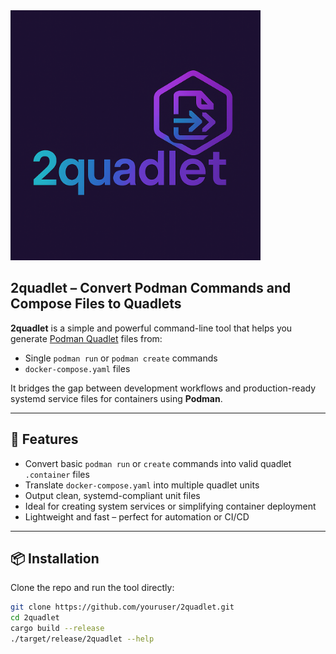 <img src="2quadlet.png" alt="2quadlet" width="400"/>

## 2quadlet – Convert Podman Commands and Compose Files to Quadlets

**2quadlet** is a simple and powerful command-line tool that helps you generate [Podman Quadlet](https://docs.podman.io/en/latest/markdown/podman-systemd.unit.html) files from:

- Single `podman run` or `podman create` commands
- `docker-compose.yaml` files

It bridges the gap between development workflows and production-ready systemd service files for containers using **Podman**.

---

## 🚀 Features

- Convert basic `podman run` or `create` commands into valid quadlet `.container` files
- Translate `docker-compose.yaml` into multiple quadlet units
- Output clean, systemd-compliant unit files
- Ideal for creating system services or simplifying container deployment
- Lightweight and fast – perfect for automation or CI/CD

---

## 📦 Installation

Clone the repo and run the tool directly:

```bash
git clone https://github.com/youruser/2quadlet.git
cd 2quadlet
cargo build --release
./target/release/2quadlet --help

